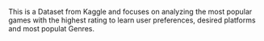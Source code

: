 This is a Dataset from Kaggle and focuses on analyzing the most popular games with the highest rating to learn user preferences, desired platforms and most populat Genres.
